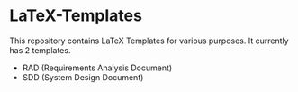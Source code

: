 # LaTeX-Templates

This repository contains LaTeX Templates for various purposes.
It currently has 2 templates.
* RAD (Requirements Analysis Document)
* SDD (System Design Document)
